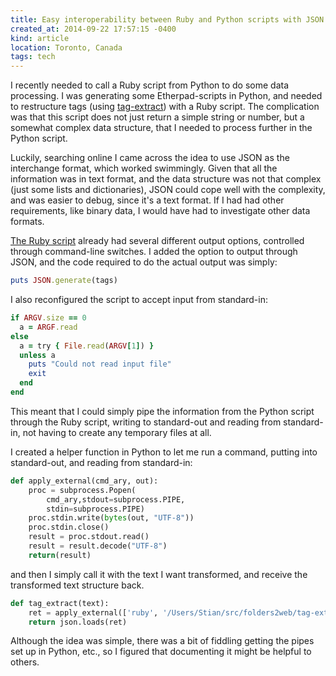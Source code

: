 ```yaml
---
title: Easy interoperability between Ruby and Python scripts with JSON
created_at: 2014-09-22 17:57:15 -0400
kind: article
location: Toronto, Canada
tags: tech
---
```


I recently needed to call a Ruby script from Python to do some data processing. I was generating some Etherpad-scripts in Python, and needed to restructure tags (using [tag-extract](http://reganmian.net/blog/2012/06/13/tag-extract-a-tool-to-automatically-restructure-textoutline-using-tags/)) with a Ruby script. The complication was that this script does not just return a simple string or number, but a somewhat complex data structure, that I needed to process further in the Python script.

Luckily, searching online I came across the idea to use JSON as the interchange format, which worked swimmingly. Given that all the information was in text format, and the data structure was not that complex (just some lists and dictionaries), JSON could cope well with the complexity, and was easier to debug, since it's a text format. If I had had other requirements, like binary data, I would have had to investigate other data formats.

<!-- more -->
[The Ruby script](https://github.com/houshuang/folders2web/blob/master/tag-extract.rb) already had several different output options, controlled through command-line switches. I added the option to output through JSON, and the code required to do the actual output was simply:

```ruby
puts JSON.generate(tags)
```

I also reconfigured the script to accept input from standard-in:

```ruby
if ARGV.size == 0
  a = ARGF.read
else
  a = try { File.read(ARGV[1]) }
  unless a
    puts "Could not read input file"
    exit
  end
end
```

This meant that I could simply pipe the information from the Python script through the Ruby script, writing to standard-out and reading from standard-in, not having to create any temporary files at all.

I created a helper function in Python to let me run a command, putting into standard-out, and reading from standard-in:

```python
def apply_external(cmd_ary, out):
	proc = subprocess.Popen(
	    cmd_ary,stdout=subprocess.PIPE,
	    stdin=subprocess.PIPE)
	proc.stdin.write(bytes(out, "UTF-8"))
	proc.stdin.close()
	result = proc.stdout.read()
	result = result.decode("UTF-8")
	return(result)
```

and then I simply call it with the text I want transformed, and receive the transformed text structure back.

```python
def tag_extract(text):
	ret = apply_external(['ruby', '/Users/Stian/src/folders2web/tag-extract.rb'], text)
	return json.loads(ret)
```

Although the idea was simple, there was a bit of fiddling getting the pipes set up in Python, etc., so I figured that documenting it might be helpful to others.